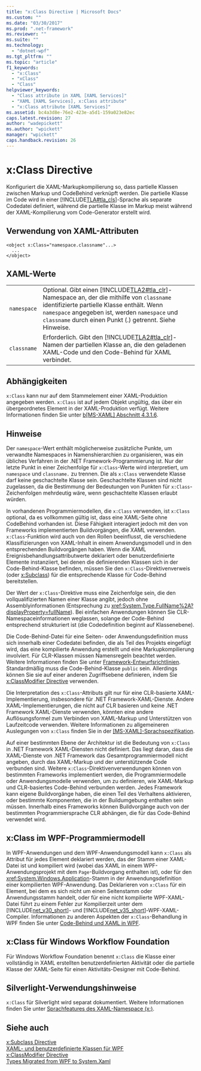 ```yaml
---
title: "x:Class Directive | Microsoft Docs"
ms.custom: ""
ms.date: "03/30/2017"
ms.prod: ".net-framework"
ms.reviewer: ""
ms.suite: ""
ms.technology: 
  - "dotnet-wpf"
ms.tgt_pltfrm: ""
ms.topic: "article"
f1_keywords: 
  - "x:Class"
  - "xClass"
  - "Class"
helpviewer_keywords: 
  - "Class attribute in XAML [XAML Services]"
  - "XAML [XAML Services], x:Class attribute"
  - "x:Class attribute [XAML Services]"
ms.assetid: bc4a3d8e-76e2-423e-a5d1-159a023e82ec
caps.latest.revision: 27
author: "wadepickett"
ms.author: "wpickett"
manager: "wpickett"
caps.handback.revision: 26
---
```

# x:Class Directive
Konfiguriert die XAML\-Markupkompilierung so, dass partielle Klassen zwischen Markup und CodeBehind verknüpft werden.  Die partielle Klasse im Code wird in einer [!INCLUDE[TLA#tla_cls](../../../includes/tlasharptla-cls-md.md)]\-Sprache als separate Codedatei definiert, während die partielle Klasse im Markup meist während der XAML\-Kompilierung vom Code\-Generator erstellt wird.  
  
## Verwendung von XAML\-Attributen  
  
```  
<object x:Class="namespace.classname"...>  
  ...  
</object>  
```  
  
## XAML\-Werte  
  
|||  
|-|-|  
|`namespace`|Optional.  Gibt einen [!INCLUDE[TLA2#tla_clr](../../../includes/tla2sharptla-clr-md.md)]\-Namespace an, der die mithilfe von `classname` identifizierte partielle Klasse enthält.  Wenn `namespace` angegeben ist, werden `namespace` und `classname` durch einen Punkt \(.\) getrennt.  Siehe Hinweise.|  
|`classname`|Erforderlich.  Gibt den [!INCLUDE[TLA2#tla_clr](../../../includes/tla2sharptla-clr-md.md)]\-Namen der partiellen Klasse an, die den geladenen XAML\-Code und den Code\-Behind für XAML verbindet.|  
  
## Abhängigkeiten  
 `x:Class` kann nur auf dem Stammelement einer XAML\-Produktion angegeben werden.  `x:Class` ist auf jedem Objekt ungültig, das über ein übergeordnetes Element in der XAML\-Produktion verfügt.  Weitere Informationen finden Sie unter [b\[MS\-XAML\] Abschnitt 4.3.1.6](http://go.microsoft.com/fwlink/?LinkId=114525).  
  
## Hinweise  
 Der  `namespace`\-Wert enthält möglicherweise zusätzliche Punkte, um verwandte Namespaces in Namenshierarchien zu organisieren, was ein übliches Verfahren in der .NET Framework\-Programmierung ist.  Nur der letzte Punkt in einer Zeichenfolge für `x:Class`\-Werte wird interpretiert, um `namespace` und `classname.` zu trennen. Die als `x:Class` verwendete Klasse darf keine geschachtelte Klasse sein.  Geschachtelte Klassen sind nicht zugelassen, da die Bestimmung der Bedeutungen von Punkten für `x:Class`\-Zeichenfolgen mehrdeutig wäre, wenn geschachtelte Klassen erlaubt würden.  
  
 In vorhandenen Programmiermodellen, die `x:Class` verwenden, ist `x:Class` optional, da es vollkommen gültig ist, dass eine XAML\-Seite ohne CodeBehind vorhanden ist.  Diese Fähigkeit interagiert jedoch mit den von Frameworks implementierten Buildvorgängen, die XAML verwenden.  `x:Class`\-Funktion wird auch von den Rollen beeinflusst, die verschiedene Klassifizierungen von XAML\-Inhalt in einem Anwendungsmodell und in den entsprechenden Buildvorgängen haben.  Wenn die XAML Ereignisbehandlungsattributwerte deklariert oder benutzerdefinierte Elemente instanziiert, bei denen die definierenden Klassen sich in der Code\-Behind\-Klasse befinden, müssen Sie den `x:Class`\-Direktivenverweis \(oder [x:Subclass](../../../docs/framework/xaml-services/x-subclass-directive.md)\) für die entsprechende Klasse für Code\-Behind bereitstellen.  
  
 Der Wert der `x:Class`\-Direktive muss eine Zeichenfolge sein, die den vollqualifizierten Namen einer Klasse angibt, jedoch ohne Assemblyinformationen \(Entsprechung zu <xref:System.Type.FullName%2A?displayProperty=fullName>\).  Bei einfachen Anwendungen können Sie CLR\-Namespaceinformationen weglassen, solange der Code\-Behind entsprechend strukturiert ist \(die Codedefinition beginnt auf Klassenebene\).  
  
 Die Code\-Behind\-Datei für eine Seiten\- oder Anwendungsdefinition muss sich innerhalb einer Codedatei befinden, die als Teil des Projekts eingefügt wird, das eine kompilierte Anwendung erstellt und eine Markupkompilierung involviert.  Für CLR\-Klassen müssen Namensregeln beachtet werden.  Weitere Informationen finden Sie unter [Framework\-Entwurfsrichtlinien](../../../ml/index.xml).  Standardmäßig muss die Code\-Behind\-Klasse `public` sein. Allerdings können Sie sie auf einer anderen Zugriffsebene definieren, indem Sie [x:ClassModifier Directive](../../../docs/framework/xaml-services/x-classmodifier-directive.md) verwenden.  
  
 Die Interpretation des `x:Class`\-Attributs gilt nur für eine CLR\-basierte XAML\-Implementierung, insbesondere für .NET Framework\-XAML\-Dienste.  Andere XAML\-Implementierungen, die nicht auf CLR basieren und keine .NET Framework XAML\-Dienste verwenden, könnten eine andere Auflösungsformel zum Verbinden von XAML\-Markup und Unterstützen von Laufzeitcode verwenden.  Weitere Informationen zu allgemeineren Auslegungen von `x:Class` finden Sie in der [\[MS\-XAML\]\-Sprachspezifikation](http://go.microsoft.com/fwlink/?LinkId=114525).  
  
 Auf einer bestimmten Ebene der Architektur ist die Bedeutung von `x:Class` in .NET Framework XAML\-Diensten nicht definiert.  Das liegt daran, dass die XAML\-Dienste von .NET Framework das Gesamtprogrammiermodell nicht angeben, durch das XAML\-Markup und der unterstützende Code verbunden sind.  Weitere `x:Class`\-Direktivenverwendungen können von bestimmten Frameworks implementiert werden, die Programmiermodelle oder Anwendungsmodelle verwenden, um zu definieren, wie XAML\-Markup und CLR\-basiertes Code\-Behind verbunden werden.  Jedes Framework kann eigene Buildvorgänge haben, die einen Teil des Verhaltens aktivieren, oder bestimmte Komponenten, die in der Buildumgebung enthalten sein müssen.  Innerhalb eines Frameworks können Buildvorgänge auch von der bestimmten Programmiersprache CLR abhängen, die für das Code\-Behind verwendet wird.  
  
## x:Class im WPF\-Programmiermodell  
 In WPF\-Anwendungen und dem WPF\-Anwendungsmodell kann `x:Class` als Attribut für jedes Element deklariert werden, das der Stamm einer XAML\-Datei ist und kompiliert wird \(wobei das XAML in einem WPF\-Anwendungsprojekt mit dem `Page`\-Buildvorgang enthalten ist\), oder für den <xref:System.Windows.Application>\-Stamm in der Anwendungsdefinition einer kompilierten WPF\-Anwendung.  Das Deklarieren von `x:Class` für ein Element, bei dem es sich nicht um einen Seitenstamm oder Anwendungsstamm handelt, oder für eine nicht kompilierte WPF\-XAML\-Datei führt zu einem Fehler zur Kompilierzeit unter dem [!INCLUDE[net_v30_short](../../../includes/net-v30-short-md.md)]\- und [!INCLUDE[net_v35_short](../../../includes/net-v35-short-md.md)]\-WPF\-XAML\-Compiler.  Informationen zu anderen Aspekten der `x:Class`\-Behandlung in WPF finden Sie unter [Code\-Behind und XAML in WPF](../../../ocs/framework/wpf/advanced/code-behind-and-xaml-in-wpf.md).  
  
## x:Class für Windows Workflow Foundation  
 Für Windows Workflow Foundation benennt `x:Class` die Klasse einer vollständig in XAML erstellten benutzerdefinierten Aktivität oder die partielle Klasse der XAML\-Seite für einen Aktivitäts\-Designer mit Code\-Behind.  
  
## Silverlight\-Verwendungshinweise  
 `x:Class` für Silverlight wird separat dokumentiert.  Weitere Informationen finden Sie unter [Sprachfeatures des XAML\-Namespace \(x:\)](http://go.microsoft.com/fwlink/?LinkId=199081).  
  
## Siehe auch  
 [x:Subclass Directive](../../../docs/framework/xaml-services/x-subclass-directive.md)   
 [XAML\- und benutzerdefinierte Klassen für WPF](../../../ocs/framework/wpf/advanced/xaml-and-custom-classes-for-wpf.md)   
 [x:ClassModifier Directive](../../../docs/framework/xaml-services/x-classmodifier-directive.md)   
 [Types Migrated from WPF to System.Xaml](../../../docs/framework/xaml-services/types-migrated-from-wpf-to-system-xaml.md)